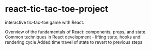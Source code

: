 # react-tic-tac-toe-project

interactive tic-tac-toe game with React.

Overview of the fundamentals of React: components, props, and state.
Common techniques in React development - lifting state, hooks and rendering cycle
Added time travel of state to revert to previous steps
